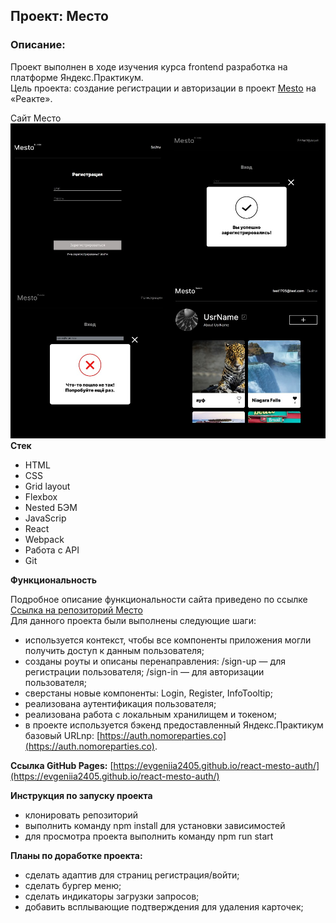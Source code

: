 ## Проект: Место

### Описание:
Проект выполнен в ходе изучения курса frontend разработка на платформе Яндекс.Практикум.</br>
Цель проекта: создание регистрации и авторизации в проект [Mesto](https://github.com/Evgeniia2405/mesto-react) на «Реакте».

Сайт Место</br>
![](/src/images/img_readme.jpg)
**Стек**
- HTML
- CSS
- Grid layout
- Flexbox
- Nested БЭМ
- JavaScrip
- React
- Webpack
- Работа с API
- Git

**Функциональность**

Подробное описание функциональности сайта приведено по ссылке [Ссылка на репозиторий Место](https://github.com/Evgeniia2405/mesto)</br>
Для данного проекта были выполнены следующие шаги:
- используется контекст, чтобы все компоненты приложения могли получить доступ к данным пользователя;
- cозданы роуты и описаны перенаправления:
  /sign-up — для регистрации пользователя;
  /sign-in — для авторизации пользователя;
- cверстаны новые компоненты: Login, Register, InfoTooltip;
- реализована аутентификация пользователя;
- реализована работа с локальным хранилищем и токеном;
- в проекте используется бэкенд предоставленный Яндекс.Практикум базовый URLnp: [https://auth.nomoreparties.co](https://auth.nomoreparties.co).

**Ссылка GitHub Pages:**
[https://evgeniia2405.github.io/react-mesto-auth/](https://evgeniia2405.github.io/react-mesto-auth/)

**Инструкция по запуску проекта**
- клонировать репозиторий
- выполнить команду npm install для установки зависимостей
- для просмотра проекта выполнить команду npm run start

**Планы по доработке проекта:**
- сделать адаптив для страниц регистрация/войти;
- сделать бургер меню;
- сделать индикаторы загрузки запросов;
- добавить всплывающие подтверждения для удаления карточек; 
